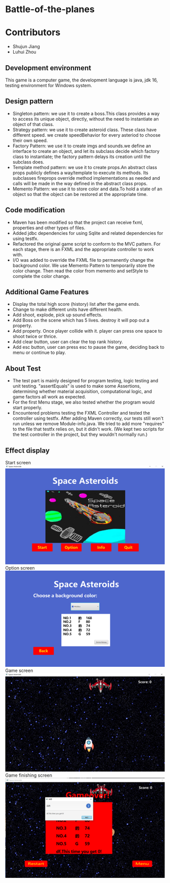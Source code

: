 # Battle-of-the-planes
# Contributors
- Shujun Jiang 
- Luhui Zhou 

## Development environment
This game is a computer game, the development language is java, jdk 16, testing environment for Windows system.

## Design pattern
- Singleton pattern: we use it to create a boss.This class provides a way to access its unique object, directly, without the need to instantiate an object of that class.
- Strategy pattern: we use it to create asteroid class. These class have different speed. we create speedBehavior for every asteriod to choose their own speed.
- Factory Pattern: we use it to create imgs and sounds.we define an interface to create an object, and let its subclass decide which factory class to instantiate; the factory pattern delays its creation until the subclass does.
- Template method pattern: we use it to create props.An abstract class props publicly defines a way/template to execute its methods. Its subclasses fireprops override method implementations as needed and calls will be made in the way defined in the abstract class props.
- Memento Pattern: we use it to store color and data.To hold a state of an object so that the object can be restored at the appropriate time.

## Code modification
- Maven has been modified so that the project can receive fxml, properties and other types of files. 
- Added jdbc dependencies for using Sqlite and related dependencies for using testfx.
- Refactored the original game script to conform to the MVC pattern. For each stage, there is an FXML and the appropriate controller to work with.
- I/O was added to override the FXML file to permanently change the background color. We use Memento Pattern to temporarily store the color change. Then read the color from memento and setStyle to complete the color change.


## Additional Game Features
- Display the total high score (history) list after the game ends.
- Change to make different units have different health.
- Add shoot, explode, pick up sound effects.
- Add Boss on the scene which has 5 lives. destroy it will pop out a property.
- Add property. Once player collide with it. player can press one space to shoot twice or thrice.
- Add clear button, user can clear the top rank history.
- Add esc button, user can press esc to pause the game, deciding back to menu or continue to play.

## About Test
- The test part is mainly designed for program testing, logic testing and unit testing. "assertEquals" is used to make some Assertions, determining whether material acquisition, computational logic, and game factors all work as expected. 
- For the first Menu stage, we also tested whether the program would start properly.
- Encountered problems testing the FXML Controller and tested the controller using testfx. After adding Maven correctly, our tests still won't run unless we remove Module-info.java. We tried to add more "requires" to the file that testfx relies on, but it didn't work. (We kept two scripts for the test controller in the project, but they wouldn't normally run.)

 ## Effect display
Start screen
![alt text](SourceImg/menu.png "Start screen")
Option screen
![alt text](SourceImg/option.png "Option screen")
Game screen
![alt text](SourceImg/game.png "Game screen")
Game finishing screen
![alt text](SourceImg/end.png "Game finishing screen")

